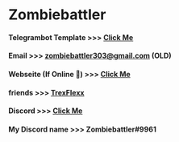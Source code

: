 # Zombiebattler 


#### Telegrambot Template >>> [Click Me](https://github.com/Zombiebattler/Telegrambot-Template)
#### Email >>> zombiebattler303@gmail.com (OLD)
#### Webseite (If Online 😬) >>> [Click Me](https://leonkcom.leonkoelmel.repl.co)
#### friends >>> [TrexFlexx](https://github.com/TrexFlexx)
#### Discord >>> [Click Me](https://discord.gg/Rb7Wh2MEBe)
#### My Discord name >>> Zombiebattler#9961
